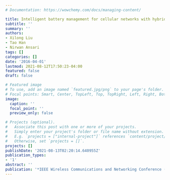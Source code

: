 ```yaml
---
# Documentation: https://wowchemy.com/docs/managing-content/

title: Intelligent battery management for cellular networks with hybrid energy supplies
subtitle: ''
summary: ''
authors:
- Xilong Liu
- Tao Han
- Nirwan Ansari
tags: []
categories: []
date: '2016-04-01'
lastmod: 2021-08-12T17:50:23-04:00
featured: false
draft: false

# Featured image
# To use, add an image named `featured.jpg/png` to your page's folder.
# Focal points: Smart, Center, TopLeft, Top, TopRight, Left, Right, BottomLeft, Bottom, BottomRight.
image:
  caption: ''
  focal_point: ''
  preview_only: false

# Projects (optional).
#   Associate this post with one or more of your projects.
#   Simply enter your project's folder or file name without extension.
#   E.g. `projects = ["internal-project"]` references `content/project/deep-learning/index.md`.
#   Otherwise, set `projects = []`.
projects: []
publishDate: '2021-08-13T02:20:14.640955Z'
publication_types:
- '1'
abstract: ''
publication: '*IEEE Wireless Communications and Networking Conference (WCNC)*'
---
```

